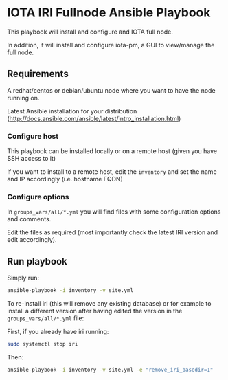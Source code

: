# IOTA IRI Fullnode Ansible Playbook

This playbook will install and configure and IOTA full node.

In addition, it will install and configure iota-pm, a GUI to view/manage the full node.


## Requirements
A redhat/centos or debian/ubuntu node where you want to have the node running on.

Latest Ansible installation for your distribution (http://docs.ansible.com/ansible/latest/intro_installation.html)


### Configure host
This playbook can be installed locally or on a remote host (given you have SSH access to it)

If you want to install to a remote host, edit the `inventory` and set the name and IP accordingly (i.e. hostname FQDN)


### Configure options
In `groups_vars/all/*.yml` you will find files with some configuration options and comments.

Edit the files as required (most importantly check the latest IRI version and edit accordingly).


## Run playbook

Simply run:
```sh
ansible-playbook -i inventory -v site.yml
```

To re-install iri (this will remove any existing database) or for example to install a different version after having edited the version in the `groups_vars/all/*.yml` file:

First, if you already have iri running:
```sh
sudo systemctl stop iri
```

Then:
```sh
ansible-playbook -i inventory -v site.yml -e "remove_iri_basedir=1"
```

